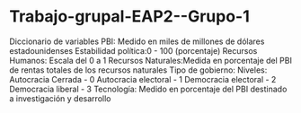 # Trabajo-grupal-EAP2--Grupo-1
Diccionario de variables
PBI: Medido en miles de millones de dólares estadounidenses 
Estabilidad política:0 - 100 (porcentaje)
Recursos Humanos: Escala del 0 a 1 
Recursos Naturales:Medida en porcentaje del PBI de  rentas totales de los recursos naturales
Tipo de gobierno: Niveles:
                  Autocracia Cerrada - 0
                  Autocracia electoral - 1
                  Democracia electoral - 2
                  Democracia liberal - 3
Tecnología: Medido en porcentaje del PBI destinado a investigación y desarrollo


